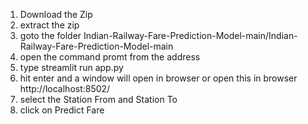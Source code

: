 1. Download the Zip
2. extract the zip
3. goto the folder Indian-Railway-Fare-Prediction-Model-main/Indian-Railway-Fare-Prediction-Model-main
4. open the command promt from the address
5. type streamlit run app.py
6. hit enter and a window will open in browser or open this in browser http://localhost:8502/
7. select the Station From and Station To
8. click on Predict Fare
